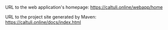 URL to the web application's homepage: https://caltuli.online/webapp/home

URL to the project site generated by Maven: https://caltuli.online/docs/index.html
